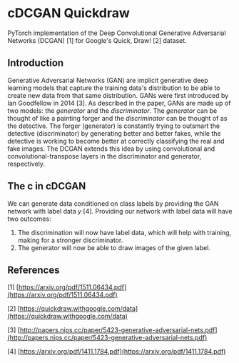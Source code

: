 # cDCGAN Quickdraw

PyTorch implementation of the Deep Convolutional Generative Adversarial Networks (DCGAN) [1] for Google's Quick, Draw! [2] dataset.

## Introduction
Generative Adversarial Networks (GAN) are implicit generative deep learning models that capture the training data's distribution to be able to create new data from that same distribution. GANs were first introduced by Ian Goodfellow in 2014 [3]. As described in the paper, GANs are made up of two models: the *generator* and the *discriminator*. The *generator* can be thought of like a painting forger and the *discriminator* can be thought of as the detective. The forger (generator) is constantly trying to outsmart the detective (discriminator) by generating better and better fakes, while the detective is working to become better at correctly classifying the real and fake images. The DCGAN extends this idea by using convolutional and convolutional-transpose layers in the discriminator and generator, respectively. 

## The c in cDCGAN
We can generate data conditioned on class labels by providing the GAN network with label data *y* [4]. Providing our network with label data will have two outcomes:
1. The discrimination will now have label data, which will help with training, making for a stronger discriminator.
2. The generator will now be able to draw images of the given label.

## References

[1] [https://arxiv.org/pdf/1511.06434.pdf](https://arxiv.org/pdf/1511.06434.pdf)

[2] [https://quickdraw.withgoogle.com/data](https://quickdraw.withgoogle.com/data)

[3] [http://papers.nips.cc/paper/5423-generative-adversarial-nets.pdf](http://papers.nips.cc/paper/5423-generative-adversarial-nets.pdf)

[4] [https://arxiv.org/pdf/1411.1784.pdf](https://arxiv.org/pdf/1411.1784.pdf)
